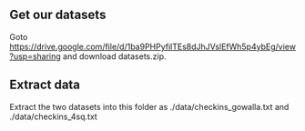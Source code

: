 Get our datasets
----
Goto https://drive.google.com/file/d/1ba9PHPyfilTEs8dJhJVslEfWh5p4ybEg/view?usp=sharing and download datasets.zip.

Extract data
----
Extract the two datasets into this folder as ./data/checkins_gowalla.txt and ./data/checkins_4sq.txt
